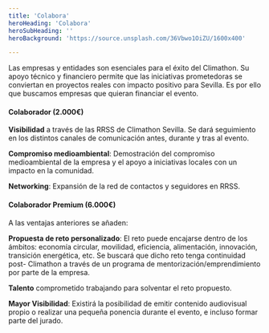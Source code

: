```yaml
---
title: 'Colabora'
heroHeading: 'Colabora'
heroSubHeading: ''
heroBackground: 'https://source.unsplash.com/36Vbwo1OiZU/1600x400'

---
```



Las empresas y entidades son esenciales para el éxito del Climathon. Su apoyo técnico y financiero permite que las iniciativas prometedoras se conviertan en proyectos reales con impacto positivo para Sevilla. Es por ello que buscamos empresas que quieran financiar el evento. 

#### Colaborador (2.000€)



__Visibilidad__ a través de las RRSS de Climathon Sevilla. Se dará seguimiento en los distintos canales de comunicación antes, durante y tras al evento.

__Compromiso medioambiental__: Demostración del compromiso medioambiental de la empresa y el apoyo a iniciativas locales con un impacto en la comunidad.

__Networking__: Expansión de la red de contactos y seguidores en RRSS.

#### Colaborador Premium (6.000€)  

A las ventajas anteriores se añaden: 


__Propuesta de reto personalizado__: El reto puede encajarse dentro de los ámbitos: economía circular, movilidad, eficiencia, alimentación, innovación, transición energética, etc. Se buscará que dicho reto tenga continuidad post- Climathon a través de un programa de mentorización/emprendimiento por parte de la empresa.

__Talento__ comprometido trabajando para solventar el reto propuesto.

__Mayor Visibilidad__: Existirá la posibilidad de emitir contenido audiovisual propio o realizar una pequeña ponencia durante el evento, e incluso formar parte del jurado.
